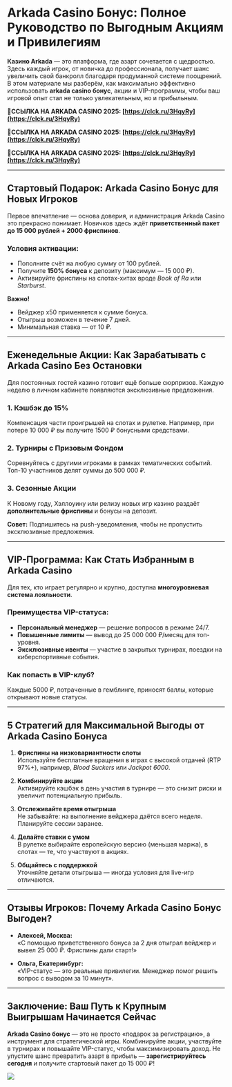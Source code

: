 # Arkada Casino Бонус: Полное Руководство по Выгодным Акциям и Привилегиям  

**Казино Arkada** — это платформа, где азарт сочетается с щедростью. Здесь каждый игрок, от новичка до профессионала, получает шанс увеличить свой банкролл благодаря продуманной системе поощрений. В этом материале мы разберём, как максимально эффективно использовать **arkada casino бонус**, акции и VIP-программы, чтобы ваш игровой опыт стал не только увлекательным, но и прибыльным.  

**🔗ССЫЛКА НА ARKADA CASINO 2025: [https://clck.ru/3HqyRy](https://clck.ru/3HqyRy)**

**🔗ССЫЛКА НА ARKADA CASINO 2025: [https://clck.ru/3HqyRy](https://clck.ru/3HqyRy)**

**🔗ССЫЛКА НА ARKADA CASINO 2025: [https://clck.ru/3HqyRy](https://clck.ru/3HqyRy)**

---

## Стартовый Подарок: Arkada Casino Бонус для Новых Игроков  

Первое впечатление — основа доверия, и администрация Arkada Casino это прекрасно понимает. Новичков здесь ждёт **приветственный пакет до 15 000 рублей + 2000 фриспинов**.  

### Условия активации:  
- Пополните счёт на любую сумму от 100 рублей.  
- Получите **150% бонуса** к депозиту (максимум — 15 000 ₽).  
- Активируйте фриспины на слотах-хитах вроде _Book of Ra_ или _Starburst_.  

**Важно!**  
- Вейджер x50 применяется к сумме бонуса.  
- Отыгрыш возможен в течение 7 дней.  
- Минимальная ставка — от 10 ₽.  

---

## Еженедельные Акции: Как Зарабатывать с Arkada Casino Без Остановки  

Для постоянных гостей казино готовит ещё больше сюрпризов. Каждую неделю в личном кабинете появляются эксклюзивные предложения.  

### 1. Кэшбэк до 15%  
Компенсация части проигрышей на слотах и рулетке. Например, при потере 10 000 ₽ вы получите 1500 ₽ бонусными средствами.  

### 2. Турниры с Призовым Фондом  
Соревнуйтесь с другими игроками в рамках тематических событий. Топ-10 участников делят суммы до 500 000 ₽.  

### 3. Сезонные Акции  
К Новому году, Хэллоуину или релизу новых игр казино раздаёт **дополнительные фриспины** и бонусы на депозит.  

**Совет:** Подпишитесь на push-уведомления, чтобы не пропустить эксклюзивные предложения.  

---

## VIP-Программа: Как Стать Избранным в Arkada Casino  

Для тех, кто играет регулярно и крупно, доступна **многоуровневая система лояльности**.  

### Преимущества VIP-статуса:  
- **Персональный менеджер** — решение вопросов в режиме 24/7.  
- **Повышенные лимиты** — вывод до 25 000 000 ₽/месяц для топ-уровня.  
- **Эксклюзивные ивенты** — участие в закрытых турнирах, поездки на киберспортивные события.  

### Как попасть в VIP-клуб?  
Каждые 5000 ₽, потраченные в гемблинге, приносят баллы, которые открывают новые статусы.  

---

## 5 Стратегий для Максимальной Выгоды от Arkada Casino Бонуса  

1. **Фриспины на низковариантности слоты**  
Используйте бесплатные вращения в играх с высокой отдачей (RTP 97%+), например, _Blood Suckers_ или _Jackpot 6000_.  

2. **Комбинируйте акции**  
Активируйте кэшбэк в день участия в турнире — это снизит риски и увеличит потенциальную прибыль.  

3. **Отслеживайте время отыгрыша**  
Не забывайте: на выполнение вейджера даётся всего неделя. Планируйте сессии заранее.  

4. **Делайте ставки с умом**  
В рулетке выбирайте европейскую версию (меньшая маржа), в слотах — те, что участвуют в акциях.  

5. **Общайтесь с поддержкой**  
Уточняйте детали отыгрыша — иногда условия для live-игр отличаются.  

---

## Отзывы Игроков: Почему Arkada Casino Бонус Выгоден?  

- **Алексей, Москва:**  
  «С помощью приветственного бонуса за 2 дня отыграл вейджер и вывел 25 000 ₽. Фриспины дали старт!»  

- **Ольга, Екатеринбург:**  
  «VIP-статус — это реальные привилегии. Менеджер помог решить вопрос с выводом за 10 минут».  

---

## Заключение: Ваш Путь к Крупным Выигрышам Начинается Сейчас  

**Arkada Casino бонус** — это не просто «подарок за регистрацию», а инструмент для стратегической игры. Комбинируйте акции, участвуйте в турнирах и повышайте VIP-статус, чтобы максимизировать доход. Не упустите шанс превратить азарт в прибыль — **зарегистрируйтесь сегодня** и получите стартовый пакет до 15 000 ₽!  

![](https://i.ibb.co/RQdmYfR/arkada-banner.png)
